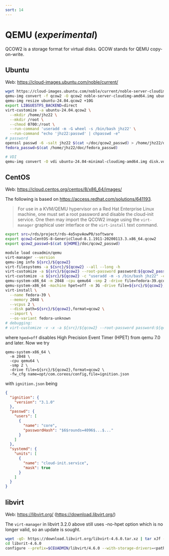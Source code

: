 ```yaml
---
sort: 14
---
```


# QEMU (*experimental*)

 QCOW2 is a storage format for virtual disks. QCOW stands for QEMU copy-on-write.

## Ubuntu

Web: <https://cloud-images.ubuntu.com/noble/current/>

```bash
wget https://cloud-images.ubuntu.com/noble/current/noble-server-cloudimg-amd64.img
qemu-img convert -f qcow2 -O qcow2 noble-server-cloudimg-amd64.img ubuntu-24.04.qcow2
qemu-img resize ubuntu-24.04.qcow2 +10G
export LIBGUESTFS_BACKEND=direct
virt-customize -a ubuntu-24.04.qcow2 \
  --mkdir /home/jhz22 \
  --mkdir /root \
  --chmod 0700:/root \
  --run-command 'useradd -m -G wheel -s /bin/bash jhz22' \
  --run-command "echo 'jhz22:passwd' | chpasswd -e"
# password
openssl passwd -6 -salt jhz22 $(cat ~/doc/qcow2_passwd) > /home/jhz22/doc/fedora_passwd
fedora_passwd=$(cat /home/jhz22/doc/fedora_passwd)

# VDI
qemu-img convert -O vdi ubuntu-24.04-minimal-cloudimg-amd64.img disk.vdi
```

## CentOS

Web: <https://cloud.centos.org/centos/8/x86_64/images/>

The following is based on <https://access.redhat.com/solutions/641193>.

> For use in a KVM/QEMU hypervisor on a Red Hat Enterprise Linux machine, one must set a root password and disable the cloud-init service.
> One then may import the QCOW2 image using the `virt-manager` graphical user interface or the `virt-install` text command.

```bash
export src=/rds/project/rds-4o5vpvAowP0/software
export qcow2=CentOS-8-GenericCloud-8.1.1911-20200113.3.x86_64.qcow2
export qcow2_passwd=$(cat ${HOME}/doc/qcow2_passwd)

module load ceuadmin/qemu
virt-manager --version
qemu-img info ${src}/${qcow2}
virt-filesystems -a ${src}/${qcow2} --all --long -h
virt-customize -a ${src}/${qcow2} --root-password password:${qcow2_passwd} --uninstall cloud-init
virt-customize -a ${src}/${qcow2} -c "useradd -m -s /bin/bash jhz22" -c "echo 'passwd' | passwd jhz22 --stdin"
qemu-system-x86_64 -m 2048 -cpu qemu64 -smp 2 -drive file=fedora-39.qcow2,format=qcow2,cache=writeback -nographic
qemu-system-x86_64 -machine hpet=off -m 3G -drive file=${src}/${qcow2},format=qcow2
virt-install \
  --name fedora-39 \
  --memory 2048 \
  --vcpus 2 \
  --disk path=${src}/${qcow2},format=qcow2 \
  --import \
  --os-variant fedora-unknown
# debugging:
# virt-customize -v -x -a ${src}/${qcow2} --root-password password:${qcow2_passwd} --uninstall cloud-init
```

where `hped=off` disables High Precision Event Timer (HPET) from qemu 7.0 and later. Now we try

```
qemu-system-x86_64 \
  -m 2048 \
  -cpu qemu64 \
  -smp 2 \
  -drive file=${src}/${qcow2},format=qcow2 \
  -fw_cfg name=opt/com.coreos/config,file=ignition.json
```

with `ignition.json` being

```json
{
  "ignition": {
    "version": "3.1.0"
  },
  "passwd": {
    "users": [
      {
        "name": "core",
        "passwordHash": "$6$rounds=4096$...$..."
      }
    ]
  },
  "systemd": {
    "units": [
      {
        "name": "cloud-init.service",
        "mask": true
      }
    ]
  }
}
```

## libvirt

Web: <https://libvirt.org/> (<https://download.libvirt.org/>)

The `virt-manager` in libvirt 3.2.0 above still uses -no-hpet option which is no longer valid, so an update is sought.

```bash
wget -qO- https://download.libvirt.org/libvirt-4.6.0.tar.xz | tar xJf -
cd libvrit-4.6.0
configure --prefix=$CEUADMIN/libvirt/4.6.0 --with-storage-drivers=<path>
```
